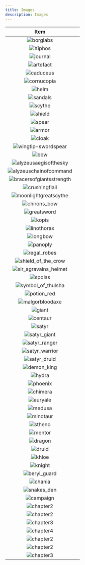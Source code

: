 ```yaml
---
title: Images
description: Images
---
```


|                                   Item                                   |     |
| :----------------------------------------------------------------------: | :-- |
|                      ![borglabs](/img/labslogo.svg)                      |     |
|                  ![Xiphos](/img/khloe/items/xiphos.png)                  |     |
|                 ![journal](/img/khloe/items/journal.png)                 |     |
|                ![artefact](/img/khloe/items/artefact.png)                |     |
|                ![caduceus](/img/khloe/items/caduceus.png)                |     |
|              ![cornucopia](/img/khloe/items/cornucopia.png)              |     |
|                    ![helm](/img/khloe/items/helm.png)                    |     |
|                 ![sandals](/img/khloe/items/sandals.png)                 |     |
|                  ![scythe](/img/khloe/items/scythe.png)                  |     |
|                  ![shield](/img/khloe/items/shield.png)                  |     |
|                   ![spear](/img/khloe/items/spear.png)                   |     |
|                  ![armor](/img/khloe/items/armour.png)                   |     |
|                   ![cloak](/img/khloe/items/cloak.png)                   |     |
|      ![wingtip-swordspear](/img/khloe/items/wingtip-swordspear.png)      |     |
|                     ![bow](/img/khloe/items/bow.png)                     |     |
|    ![alyzeusaegisofthesky](/img/khloe/items/alyzeusaegisofthesky.png)    |     |
|   ![alyzeuschainofcommand](/img/khloe/items/alyzeuschainofcommand.png)   |     |
| ![bracersofgiantsstrength](/img/khloe/items/bracersofgiantsstrength.png) |     |
|           ![crushingflail](/img/khloe/items/crushingflail.png)           |     |
|    ![moonlightgreatscythe](/img/khloe/items/moonlightgreatscythe.png)    |     |
|             ![chirons_bow](/img/khloe/items/chirons_bow.png)             |     |
|              ![greatsword](/img/khloe/items/greatsword.png)              |     |
|                   ![kopis](/img/khloe/items/kopis.png)                   |     |
|              ![linothorax](/img/khloe/items/linothorax.png)              |     |
|                 ![longbow](/img/khloe/items/longbow.png)                 |     |
|                 ![panoply](/img/khloe/items/panoply.png)                 |     |
|             ![regal_robes](/img/khloe/items/regal_robes.png)             |     |
|      ![shield_of_the_crow](/img/khloe/items/shield_of_the_crow.png)      |     |
|    ![sir_agravains_helmet](/img/khloe/items/sir_agravains_helmet.png)    |     |
|                  ![spolas](/img/khloe/items/spolas.png)                  |     |
|       ![symbol_of_thulsha](/img/khloe/items/symbol_of_thulsha.png)       |     |
|              ![potion_red](/img/khloe/items/potion_red.png)              |     |
|       ![malgorbloodaxe](/img/khloe/characters/malgorbloodaxe.png)        |     |
|                ![giant](/img/khloe/characters/giant.png)                 |     |
|             ![centaur](/img/khloe/characters/centaur_x.png)              |     |
|                ![satyr](/img/khloe/characters/satyr.png)                 |     |
|         ![satyr_giant](/img/khloe/characters/satyr_giant_x.png)          |     |
|        ![satyr_ranger](/img/khloe/characters/satyr_ranger_x.png)         |     |
|        ![satyr_warrior](/img/khloe/characters/satyr_warrior.png)         |     |
|          ![satyr_druid](/img/khloe/characters/satyr_druid.png)           |     |
|           ![demon_king](/img/khloe/characters/demon_king.png)            |     |
|                ![hydra](/img/khloe/characters/hydra.png)                 |     |
|              ![phoenix](//img/khloe/characters/phoenix.png)              |     |
|              ![chimera](//img/khloe/characters/chimera.png)              |     |
|              ![euryale](//img/khloe/characters/euryale.png)              |     |
|               ![medusa](//img/khloe/characters/medusa.png)               |     |
|             ![minotaur](//img/khloe/characters/minotaur.png)             |     |
|               ![stheno](//img/khloe/characters/stheno.png)               |     |
|               ![mentor](//img/khloe/characters/mentor.png)               |     |
|               ![dragon](//img/khloe/characters/dragon.png)               |     |
|                ![druid](//img/khloe/characters/druid.png)                |     |
|                ![khloe](//img/khloe/characters/khloe.png)                |     |
|               ![knight](//img/khloe/characters/knight.png)               |     |
|          ![beryl_guard](//img/khloe/characters/beryl_guard.png)          |     |
|                  ![chania](/img/khloe/maps/chania.jpg)                   |     |
|              ![snakes_den](/img/khloe/maps/snakes_den.jpg)               |     |
|               ![campaign](/img/khloe/covers/campaign.png)                |     |
|            ![chapter2](/img/khloe/covers/chapter1banner.png)             |     |
|            ![chapter2](/img/khloe/covers/chapter2banner.png)             |     |
|            ![chapter3](/img/khloe/covers/chapter3banner.png)             |     |
|            ![chapter4](/img/khloe/covers/chapter4banner.png)             |     |
|             ![chapter2](/img/khloe/covers/alternative1.png)              |     |
|             ![chapter2](/img/khloe/covers/alternative2.png)              |     |
|             ![chapter3](/img/khloe/covers/alternative3.png)              |     |
